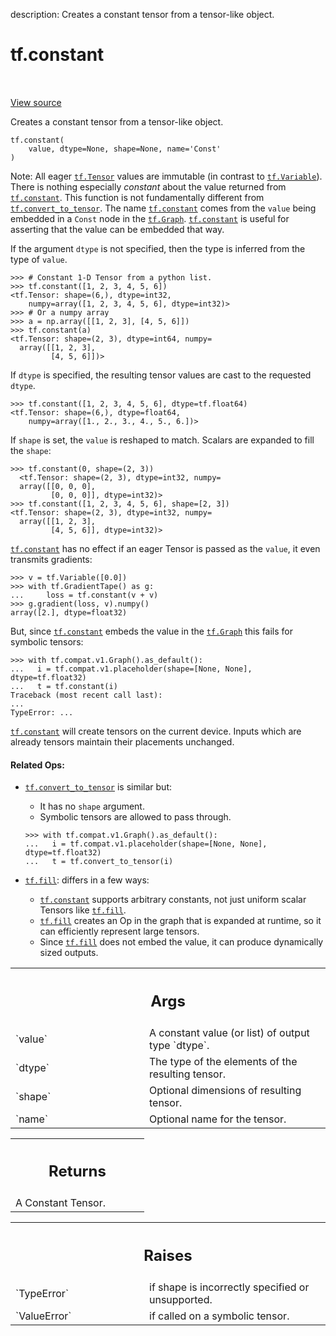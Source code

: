 description: Creates a constant tensor from a tensor-like object.

<div itemscope itemtype="http://developers.google.com/ReferenceObject">
<meta itemprop="name" content="tf.constant" />
<meta itemprop="path" content="Stable" />
</div>

# tf.constant

<!-- Insert buttons and diff -->

<table class="tfo-notebook-buttons tfo-api nocontent" align="left">

</table>

<a target="_blank" class="external" href="/code/stable/tensorflow/python/framework/constant_op.py">View source</a>



Creates a constant tensor from a tensor-like object.

<pre class="devsite-click-to-copy prettyprint lang-py tfo-signature-link">
<code>tf.constant(
    value, dtype=None, shape=None, name=&#x27;Const&#x27;
)
</code></pre>



<!-- Placeholder for "Used in" -->

Note: All eager <a href="../tf/Tensor.md"><code>tf.Tensor</code></a> values are immutable (in contrast to
<a href="../tf/Variable.md"><code>tf.Variable</code></a>). There is nothing especially _constant_ about the value
returned from <a href="../tf/constant.md"><code>tf.constant</code></a>. This function is not fundamentally different from
<a href="../tf/convert_to_tensor.md"><code>tf.convert_to_tensor</code></a>. The name <a href="../tf/constant.md"><code>tf.constant</code></a> comes from the `value` being
embedded in a `Const` node in the <a href="../tf/Graph.md"><code>tf.Graph</code></a>. <a href="../tf/constant.md"><code>tf.constant</code></a> is useful
for asserting that the value can be embedded that way.

If the argument `dtype` is not specified, then the type is inferred from
the type of `value`.

```
>>> # Constant 1-D Tensor from a python list.
>>> tf.constant([1, 2, 3, 4, 5, 6])
<tf.Tensor: shape=(6,), dtype=int32,
    numpy=array([1, 2, 3, 4, 5, 6], dtype=int32)>
>>> # Or a numpy array
>>> a = np.array([[1, 2, 3], [4, 5, 6]])
>>> tf.constant(a)
<tf.Tensor: shape=(2, 3), dtype=int64, numpy=
  array([[1, 2, 3],
         [4, 5, 6]])>
```

If `dtype` is specified, the resulting tensor values are cast to the requested
`dtype`.

```
>>> tf.constant([1, 2, 3, 4, 5, 6], dtype=tf.float64)
<tf.Tensor: shape=(6,), dtype=float64,
    numpy=array([1., 2., 3., 4., 5., 6.])>
```

If `shape` is set, the `value` is reshaped to match. Scalars are expanded to
fill the `shape`:

```
>>> tf.constant(0, shape=(2, 3))
  <tf.Tensor: shape=(2, 3), dtype=int32, numpy=
  array([[0, 0, 0],
         [0, 0, 0]], dtype=int32)>
>>> tf.constant([1, 2, 3, 4, 5, 6], shape=[2, 3])
<tf.Tensor: shape=(2, 3), dtype=int32, numpy=
  array([[1, 2, 3],
         [4, 5, 6]], dtype=int32)>
```

<a href="../tf/constant.md"><code>tf.constant</code></a> has no effect if an eager Tensor is passed as the `value`, it
even transmits gradients:

```
>>> v = tf.Variable([0.0])
>>> with tf.GradientTape() as g:
...     loss = tf.constant(v + v)
>>> g.gradient(loss, v).numpy()
array([2.], dtype=float32)
```

But, since <a href="../tf/constant.md"><code>tf.constant</code></a> embeds the value in the <a href="../tf/Graph.md"><code>tf.Graph</code></a> this fails for
symbolic tensors:

```
>>> with tf.compat.v1.Graph().as_default():
...   i = tf.compat.v1.placeholder(shape=[None, None], dtype=tf.float32)
...   t = tf.constant(i)
Traceback (most recent call last):
...
TypeError: ...
```

<a href="../tf/constant.md"><code>tf.constant</code></a> will create tensors on the current device. Inputs which are
already tensors maintain their placements unchanged.

#### Related Ops:



* <a href="../tf/convert_to_tensor.md"><code>tf.convert_to_tensor</code></a> is similar but:
  * It has no `shape` argument.
  * Symbolic tensors are allowed to pass through.

  ```
  >>> with tf.compat.v1.Graph().as_default():
  ...   i = tf.compat.v1.placeholder(shape=[None, None], dtype=tf.float32)
  ...   t = tf.convert_to_tensor(i)
  ```

* <a href="../tf/fill.md"><code>tf.fill</code></a>: differs in a few ways:
  *   <a href="../tf/constant.md"><code>tf.constant</code></a> supports arbitrary constants, not just uniform scalar
      Tensors like <a href="../tf/fill.md"><code>tf.fill</code></a>.
  *   <a href="../tf/fill.md"><code>tf.fill</code></a> creates an Op in the graph that is expanded at runtime, so it
      can efficiently represent large tensors.
  *   Since <a href="../tf/fill.md"><code>tf.fill</code></a> does not embed the value, it can produce dynamically
      sized outputs.

<!-- Tabular view -->
 <table class="responsive fixed orange">
<colgroup><col width="214px"><col></colgroup>
<tr><th colspan="2"><h2 class="add-link">Args</h2></th></tr>

<tr>
<td>
`value`
</td>
<td>
A constant value (or list) of output type `dtype`.
</td>
</tr><tr>
<td>
`dtype`
</td>
<td>
The type of the elements of the resulting tensor.
</td>
</tr><tr>
<td>
`shape`
</td>
<td>
Optional dimensions of resulting tensor.
</td>
</tr><tr>
<td>
`name`
</td>
<td>
Optional name for the tensor.
</td>
</tr>
</table>



<!-- Tabular view -->
 <table class="responsive fixed orange">
<colgroup><col width="214px"><col></colgroup>
<tr><th colspan="2"><h2 class="add-link">Returns</h2></th></tr>
<tr class="alt">
<td colspan="2">
A Constant Tensor.
</td>
</tr>

</table>



<!-- Tabular view -->
 <table class="responsive fixed orange">
<colgroup><col width="214px"><col></colgroup>
<tr><th colspan="2"><h2 class="add-link">Raises</h2></th></tr>

<tr>
<td>
`TypeError`
</td>
<td>
if shape is incorrectly specified or unsupported.
</td>
</tr><tr>
<td>
`ValueError`
</td>
<td>
if called on a symbolic tensor.
</td>
</tr>
</table>

